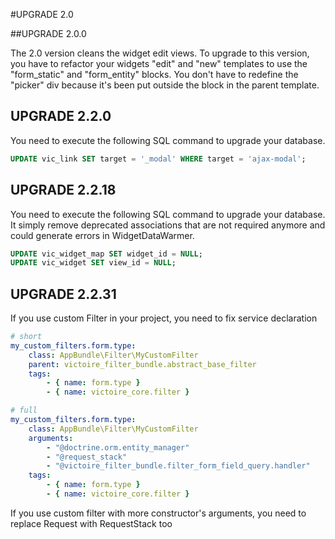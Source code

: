 #UPGRADE 2.0

##UPGRADE 2.0.0

The 2.0 version cleans the widget edit views.
To upgrade to this version, you have to refactor your widgets "edit" and "new" templates to use the "form_static" and "form_entity" blocks.
You don't have to redefine the "picker" div because it's been put outside the block in the parent template.

## UPGRADE 2.2.0
You need to execute the following SQL command to upgrade your database.
```sql
UPDATE vic_link SET target = '_modal' WHERE target = 'ajax-modal';
```

## UPGRADE 2.2.18
You need to execute the following SQL command to upgrade your database.
It simply remove deprecated associations that are not required anymore and could generate errors in WidgetDataWarmer.
```sql
UPDATE vic_widget_map SET widget_id = NULL;
UPDATE vic_widget SET view_id = NULL;
```

## UPGRADE 2.2.31
If you use custom Filter in your project, you need to fix service declaration
```yaml
# short
my_custom_filters.form.type:
    class: AppBundle\Filter\MyCustomFilter
    parent: victoire_filter_bundle.abstract_base_filter
    tags:
        - { name: form.type }
        - { name: victoire_core.filter }

# full
my_custom_filters.form.type:
    class: AppBundle\Filter\MyCustomFilter
    arguments:
        - "@doctrine.orm.entity_manager"
        - "@request_stack"
        - "@victoire_filter_bundle.filter_form_field_query.handler"
    tags:
        - { name: form.type }
        - { name: victoire_core.filter }
```

If you use custom filter with more constructor's arguments, you need to replace Request with RequestStack too 
